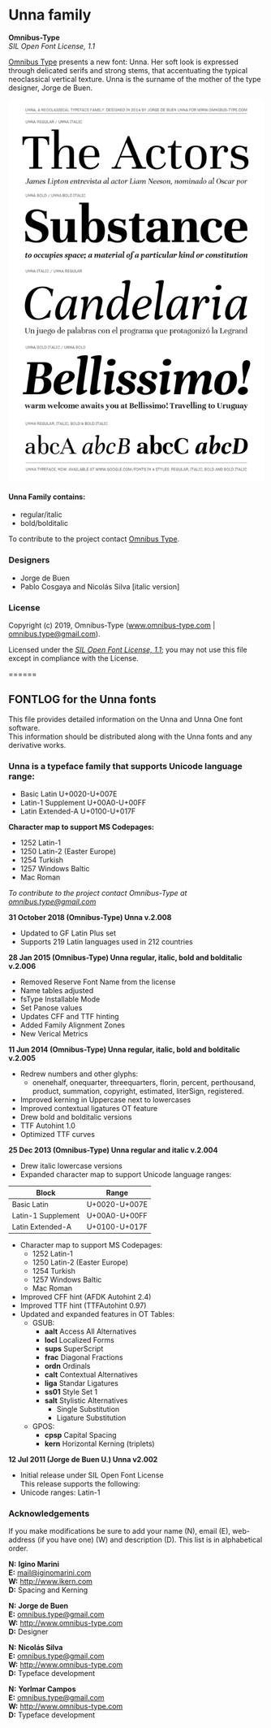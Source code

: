 # Unna family

**Omnibus-Type**  
*SIL Open Font License, 1.1*

[Omnibus Type](http://omnibus-type.com/) presents a new font: Unna. Her soft look is expressed through delicated serifs and strong stems, that accentuating the typical neoclassical vertical texture. Unna is the surname of the mother of the type designer, Jorge de Buen.

![Sample of Unna Family.](Unna.gif "Unna Family")

#### Unna Family contains:
* regular/italic
* bold/bolditalic

To contribute to the project contact [Omnibus Type](http://omnibus-type.com/).

### Designers

* Jorge de Buen
* Pablo Cosgaya and Nicolás Silva [italic version]

### License

Copyright (c) 2019, Omnibus-Type (www.omnibus-type.com | omnibus.type@gmail.com).

Licensed under the [*SIL Open Font License, 1.1*](http://scripts.sil.org/OFL); you may not use this file except in compliance with the License.

======
## FONTLOG for the Unna fonts

This file provides detailed information on the Unna and Unna One font software.  
This information should be distributed along with the Unna fonts and any derivative works.

### Unna is a typeface family that supports Unicode language range: 

* Basic Latin 			U+0020-U+007E
* Latin-1 Supplement 		U+00A0-U+00FF
* Latin Extended-A 		U+0100-U+017F

**Character map to support MS Codepages:**
* 1252 Latin-1
* 1250 Latin-2 (Easter Europe)
* 1254 Turkish
* 1257 Windows Baltic
* Mac Roman

*To contribute to the project contact Omnibus-Type at omnibus.type@gmail.com*

**31 October 2018 (Omnibus-Type) Unna v.2.008**
- Updated to GF Latin Plus set
- Supports 219 Latin languages used in 212 countries

**28 Jan 2015 (Omnibus-Type) Unna regular, italic, bold and bolditalic v.2.006**  
- Removed Reserve Font Name from the license
- Name tables adjusted
- fsType Installable Mode
- Set Panose values
- Updates CFF and TTF hinting
- Added Family Alignment Zones
- New Verical Metrics

**11 Jun 2014 (Omnibus-Type) Unna regular, italic, bold and bolditalic v.2.005**
- Redrew numbers and other glyphs:  
    - onenehalf, onequarter, threequarters, florin, percent, perthousand, product, summation, copyright, estimated, literSign, registered.
- Improved kerning in Uppercase next to lowercases
- Improved contextual ligatures OT feature
- Drew bold and bolditalic versions
- TTF Autohint 1.0
- Optimized TTF curves

**25 Dec 2013 (Omnibus-Type) Unna regular and italic v.2.004**
- Drew italic lowercase versions
- Expanded character map to support Unicode language ranges:

Block              | Range
-------------------|--------------
Basic Latin        | U+0020-U+007E
Latin-1 Supplement | U+00A0-U+00FF
Latin Extended-A   | U+0100-U+017F

- Character map to support MS Codepages:  
  - 1252 Latin-1
  - 1250 Latin-2 (Easter Europe)
  - 1254 Turkish
  - 1257 Windows Baltic
  - Mac Roman
- Improved CFF hint (AFDK Autohint 2.4)
- Improved TTF hint (TTFAutohint 0.97)
- Updated and expanded features in OT Tables:
  - GSUB:
    * **aalt** Access All Alternatives
    * **locl** Localized Forms
    * **sups** SuperScript
    * **frac** Diagonal Fractions
    * **ordn** Ordinals
    * **calt** Contextual Alternatives
    * **liga** Standar Ligatures
    * **ss01** Style Set 1
    * **salt** Stylistic Alternatives
      * Single Substitution
      * Ligature Substitution
  - GPOS:
    * **cpsp** Capital Spacing
    * **kern** Horizontal Kerning (triplets)

**12 Jul 2011 (Jorge de Buen U.) Unna  v2.002**
- Initial release under SIL Open Font License  
This release supports the following:  
- Unicode ranges: Latin-1

### Acknowledgements

If you make modifications be sure to add your name (N), email (E), web-address
(if you have one) (W) and description (D). This list is in alphabetical order.


**N:** **Igino Marini**  
**E:** mail@iginomarini.com  
**W:** http://www.ikern.com  
**D:** Spacing and Kerning

**N:** **Jorge de Buen**  
**E:** omnibus.type@gmail.com  
**W:** http://www.omnibus-type.com  
**D:** Designer

**N:** **Nicolás Silva**  
**E:** omnibus.type@gmail.com  
**W:** http://www.omnibus-type.com  
**D:** Typeface development

**N:** **Yorlmar Campos**  
**E:** omnibus.type@gmail.com  
**W:** http://www.omnibus-type.com  
**D:** Typeface development 
